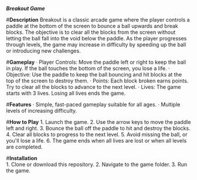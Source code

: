 
___Breakout Game___

#__Description__
        Breakout is a classic arcade game where the player controls a paddle at the bottom of the screen to bounce a ball upwards and break blocks. The objective is to clear all the blocks from the screen without letting the ball fall into the void below the paddle. As the player progresses through levels, the game may increase in difficulty by speeding up the ball or introducing new challenges.

#__Gameplay__
        · Player Controls: Move the paddle left or right to keep the ball in play. If the ball touches the bottom of the screen, you lose a life.
        · Objective: Use the paddle to keep the ball bouncing and hit blocks at the top of the screen to destroy them.
        · Points: Each block broken earns points. Try to clear all the blocks to advance to the next level.
        · Lives: The game starts with 3 lives. Losing all lives ends the game.

#__Features__
        · Simple, fast-paced gameplay suitable for all ages.
        · Multiple levels of increasing difficulty.

#__How to Play__
        1. Launch the game.
        2. Use the arrow keys to move the paddle left and right.
        3. Bounce the ball off the paddle to hit and destroy the blocks.
        4. Clear all blocks to progress to the next level.
        5. Avoid missing the ball, or you'll lose a life.
        6. The game ends when all lives are lost or when all levels are completed.
        
#__Installation__   
        1. Clone or download this repository.
        2. Navigate to the game folder.
        3. Run the game.